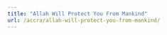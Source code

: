 ```yaml
---
title: "Allah Will Protect You From Mankind"
url: /accra/allah-will-protect-you-from-mankind/
---
```

